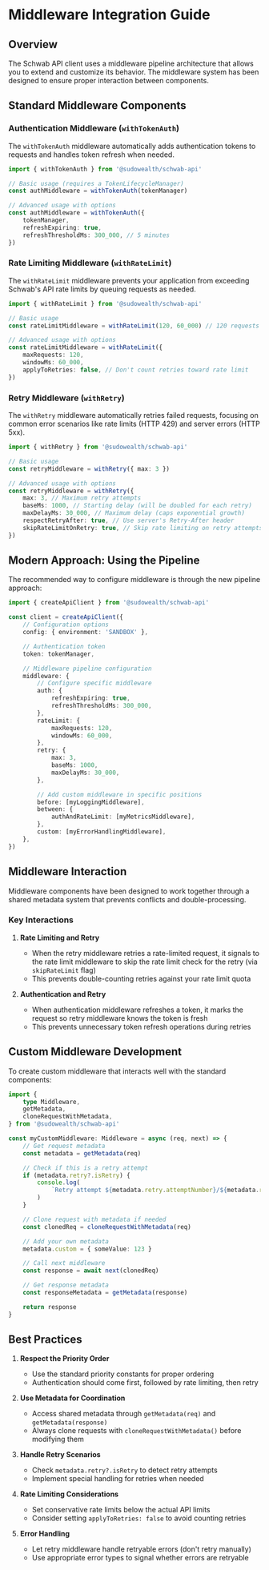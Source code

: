 # Middleware Integration Guide

## Overview

The Schwab API client uses a middleware pipeline architecture that allows you to
extend and customize its behavior. The middleware system has been designed to
ensure proper interaction between components.

## Standard Middleware Components

### Authentication Middleware (`withTokenAuth`)

The `withTokenAuth` middleware automatically adds authentication tokens to
requests and handles token refresh when needed.

```typescript
import { withTokenAuth } from '@sudowealth/schwab-api'

// Basic usage (requires a TokenLifecycleManager)
const authMiddleware = withTokenAuth(tokenManager)

// Advanced usage with options
const authMiddleware = withTokenAuth({
	tokenManager,
	refreshExpiring: true,
	refreshThresholdMs: 300_000, // 5 minutes
})
```

### Rate Limiting Middleware (`withRateLimit`)

The `withRateLimit` middleware prevents your application from exceeding Schwab's
API rate limits by queuing requests as needed.

```typescript
import { withRateLimit } from '@sudowealth/schwab-api'

// Basic usage
const rateLimitMiddleware = withRateLimit(120, 60_000) // 120 requests per minute

// Advanced usage with options
const rateLimitMiddleware = withRateLimit({
	maxRequests: 120,
	windowMs: 60_000,
	applyToRetries: false, // Don't count retries toward rate limit
})
```

### Retry Middleware (`withRetry`)

The `withRetry` middleware automatically retries failed requests, focusing on
common error scenarios like rate limits (HTTP 429) and server errors (HTTP 5xx).

```typescript
import { withRetry } from '@sudowealth/schwab-api'

// Basic usage
const retryMiddleware = withRetry({ max: 3 })

// Advanced usage with options
const retryMiddleware = withRetry({
	max: 3, // Maximum retry attempts
	baseMs: 1000, // Starting delay (will be doubled for each retry)
	maxDelayMs: 30_000, // Maximum delay (caps exponential growth)
	respectRetryAfter: true, // Use server's Retry-After header
	skipRateLimitOnRetry: true, // Skip rate limiting on retry attempts
})
```

## Modern Approach: Using the Pipeline

The recommended way to configure middleware is through the new pipeline
approach:

```typescript
import { createApiClient } from '@sudowealth/schwab-api'

const client = createApiClient({
	// Configuration options
	config: { environment: 'SANDBOX' },

	// Authentication token
	token: tokenManager,

	// Middleware pipeline configuration
	middleware: {
		// Configure specific middleware
		auth: {
			refreshExpiring: true,
			refreshThresholdMs: 300_000,
		},
		rateLimit: {
			maxRequests: 120,
			windowMs: 60_000,
		},
		retry: {
			max: 3,
			baseMs: 1000,
			maxDelayMs: 30_000,
		},

		// Add custom middleware in specific positions
		before: [myLoggingMiddleware],
		between: {
			authAndRateLimit: [myMetricsMiddleware],
		},
		custom: [myErrorHandlingMiddleware],
	},
})
```

## Middleware Interaction

Middleware components have been designed to work together through a shared
metadata system that prevents conflicts and double-processing.

### Key Interactions

1. **Rate Limiting and Retry**

   - When the retry middleware retries a rate-limited request, it signals to the
     rate limit middleware to skip the rate limit check for the retry (via
     `skipRateLimit` flag)
   - This prevents double-counting retries against your rate limit quota

2. **Authentication and Retry**
   - When authentication middleware refreshes a token, it marks the request so
     retry middleware knows the token is fresh
   - This prevents unnecessary token refresh operations during retries

## Custom Middleware Development

To create custom middleware that interacts well with the standard components:

```typescript
import {
	type Middleware,
	getMetadata,
	cloneRequestWithMetadata,
} from '@sudowealth/schwab-api'

const myCustomMiddleware: Middleware = async (req, next) => {
	// Get request metadata
	const metadata = getMetadata(req)

	// Check if this is a retry attempt
	if (metadata.retry?.isRetry) {
		console.log(
			`Retry attempt ${metadata.retry.attemptNumber}/${metadata.retry.maxAttempts}`,
		)
	}

	// Clone request with metadata if needed
	const clonedReq = cloneRequestWithMetadata(req)

	// Add your own metadata
	metadata.custom = { someValue: 123 }

	// Call next middleware
	const response = await next(clonedReq)

	// Get response metadata
	const responseMetadata = getMetadata(response)

	return response
}
```

## Best Practices

1. **Respect the Priority Order**

   - Use the standard priority constants for proper ordering
   - Authentication should come first, followed by rate limiting, then retry

2. **Use Metadata for Coordination**

   - Access shared metadata through `getMetadata(req)` and
     `getMetadata(response)`
   - Always clone requests with `cloneRequestWithMetadata()` before modifying
     them

3. **Handle Retry Scenarios**

   - Check `metadata.retry?.isRetry` to detect retry attempts
   - Implement special handling for retries when needed

4. **Rate Limiting Considerations**

   - Set conservative rate limits below the actual API limits
   - Consider setting `applyToRetries: false` to avoid counting retries

5. **Error Handling**
   - Let retry middleware handle retryable errors (don't retry manually)
   - Use appropriate error types to signal whether errors are retryable
